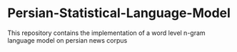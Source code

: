 # Persian-Statistical-Language-Model
This repository contains the implementation of a word level n-gram language model on persian news corpus
